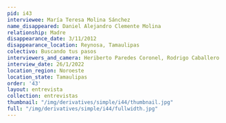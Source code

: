 ```yaml
---
pid: i43
interviewee: María Teresa Molina Sánchez
name_disappeared: Daniel Alejandro Clemente Molina
relationship: Madre
disappearance_date: 3/11/2012
disappearance_location: Reynosa, Tamaulipas
colectivo: Buscando tus pasos
interviewers_and_camera: Heriberto Paredes Coronel, Rodrigo Caballero
interview_date: 26/1/2022
location_region: Noroeste
location_state: Tamaulipas
order: '43'
layout: entrevista
collection: entrevistas
thumbnail: "/img/derivatives/simple/i44/thumbnail.jpg"
full: "/img/derivatives/simple/i44/fullwidth.jpg"
---
```

